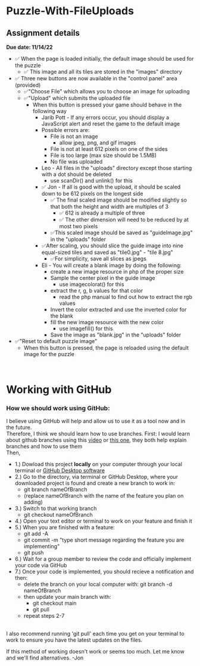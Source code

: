 # Puzzle-With-FileUploads
## Assignment details
__Due date: 11/14/22__

* ✅ When the page is loaded initially, the default image should be used for the puzzle
  * ✅ This image and all its tiles are stored in the "images" directory
* ✅ Three new buttons are now available in the "control panel" area (provided)
  * ✅"Choose File" which allows you to choose an image for uploading
  * ✅"Upload" which submits the uploaded file
      * When this button is pressed your game should behave in the following way
        * Jarib Pott - If any errors occur, you should display a JavaScript alert and reset the game to the default image
        * Possible errors are:
          * File is not an image
            * allow jpeg, png, and gif images
          * File is not at least 612 pixels on one of the sides
          * File is too large (max size should be 1.5MB)
          * No file was uploaded
        * Leo - All files in the "uploads" directory except those starting with a dot should be deleted
          * use scanDir() and unlink() for this
        * ✅ Jon -  If all is good with the upload, it should be scaled down to be 612 pixels on the longest side
          * ✅ The final scaled image should be modified slightly so that both the height and width are multiples of 3
            * ✅ 612 is already a multiple of three
            * ✅ The other dimension will need to be reduced by at most two pixels
          * ✅This scaled image should be saved as "guideImage.jpg" in the "uploads" folder
        * ✅After scaling, you should slice the guide image into nine equal-sized tiles and saved as "tile0.jpg" - "tile 8.jpg"
          * ✅For simplicity, save all slices as jpegs
        * Eli - You will create a blank image by doing the following:
          * create a new image resource in php of the proper size
          * Sample the center pixel in the guide image
            * use imagecolorat() for this
          * extract the r, g, b values for that color
            * read the php manual to find out how to extract the rgb values
          * Invert the color extracted and use the inverted color for the blank
          * fill the new image resource with the new color
            * use imagefill() for this
          * Save the image as "blank.jpg" in the "uploads" folder
* ✅"Reset to default puzzle image"
  * When this button is pressed, the page is reloaded using the default image for the puzzle

<br>

# Working with GitHub
### How we should work using GitHub:
I believe using GitHub will help and allow us to use it as a tool now and in the future. <br>
Therefore, I think we should learn how to use branches.
First: I would learn about github branches using this [video](https://www.youtube.com/clip/Ugkxxgn68sIypKs7OcqaAXbsZbi_JItcGrhf) or [this one](https://youtu.be/JTE2Fn_sCZs?t=72), they both help explain branches and how to use them
<br>
Then,
   * 1.) Dowload this project **locally** on your computer through your local terminal or [GitHub Desktop software](https://desktop.github.com/)
   * 2.) Go to the directory, via terminal or GitHub Desktop, where your downloaded project is found and create a new branch to work in:
      * git branch nameOfBranch
      * (replace nameOfBranch with the name of the feature you plan on adding)
   * 3.) Switch to that working branch
      * git checkout nameOfBranch
   * 4.) Open your text editor or terminal to work on your feature and finish it
   * 5.) When you are finished with a feature:
      * git add -A
      * git commit -m "type short message regarding the feature you are implementing"
      * git push
   * 6.) Wait for a group member to review the code and officially implement your code via GitHub
   * 7.) Once your code is implemented, you should recieve a notification and then:
      * delete the branch on your local computer with: git branch -d nameOfBranch
      * then update your main branch with: 
         * git checkout main  
         * git pull
      * repeat steps 2-7
<br> 
I also recommend running 'git pull' each time you get on your terminal to work to ensure you have the latest updates on the files.
<br>

If this method of working doesn't work or seems too much. Let me know and we'll find alternatives. -Jon
